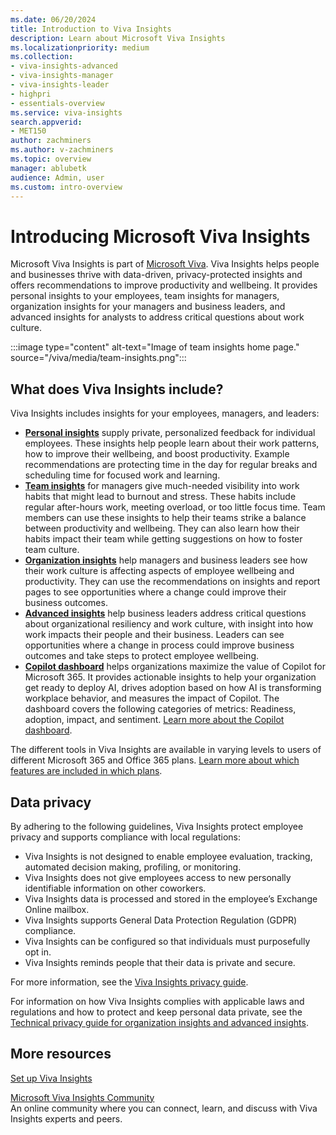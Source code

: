 ```yaml
---
ms.date: 06/20/2024
title: Introduction to Viva Insights
description: Learn about Microsoft Viva Insights
ms.localizationpriority: medium 
ms.collection: 
- viva-insights-advanced 
- viva-insights-manager
- viva-insights-leader
- highpri
- essentials-overview
ms.service: viva-insights
search.appverid: 
- MET150 
author: zachminers
ms.author: v-zachminers
ms.topic: overview
manager: ablubetk
audience: Admin, user
ms.custom: intro-overview
---
```


# Introducing Microsoft Viva Insights

Microsoft Viva Insights is part of [Microsoft Viva](https://www.microsoft.com/microsoft-viva). Viva Insights helps people and businesses thrive with data-driven, privacy-protected insights and offers recommendations to improve productivity and wellbeing.
It provides personal insights to your employees, team insights for managers, organization insights for your managers and business leaders, and advanced insights for analysts to address critical questions about work culture.

:::image type="content" alt-text="Image of team insights home page." source="/viva/media/team-insights.png":::

## What does Viva Insights include?
Viva Insights includes insights for your employees, managers, and leaders:
- **[Personal insights](https://support.microsoft.com/topic/personal-insights-in-viva-insights-1d501790-479b-44f4-9876-97538869fc73)** supply private, personalized feedback for individual employees. These insights help people learn about their work patterns, how to improve their wellbeing, and boost productivity. Example recommendations are protecting time in the day for regular breaks and scheduling time for focused work and learning.
- **[Team insights](/viva/insights/org-team-insights/team-insights)** for managers give much-needed visibility into work habits that might lead to burnout and stress. These habits include regular after-hours work, meeting overload, or too little focus time. Team members can use these insights to help their teams strike a balance between productivity and wellbeing. They can also learn how their habits impact their team while getting suggestions on how to foster team culture.
- **[Organization insights](/viva/insights/org-team-insights/org-insights)** help managers and business leaders see how their work culture is affecting aspects of employee wellbeing and productivity. They can use the recommendations on insights and report pages to see opportunities where a change could improve their business outcomes.
- **[Advanced insights](/viva/insights/advanced/introduction-to-advanced-insights)**  help business leaders address critical questions about organizational resiliency and work culture, with insight into how work impacts their people and their business. Leaders can see opportunities where a change in process could improve business outcomes and take steps to protect employee wellbeing.
- **[Copilot dashboard](/viva/insights/org-team-insights/copilot-dashboard)** helps organizations maximize the value of Copilot for Microsoft 365. It provides actionable insights to help your organization get ready to deploy AI, drives adoption based on how AI is transforming workplace behavior, and measures the impact of Copilot.
The dashboard covers the following categories of metrics: Readiness, adoption, impact, and sentiment. [Learn more about the Copilot dashboard](/Viva/insights/org-team-insights/copilot-dashboard).


The different tools in Viva Insights are available in varying levels to users of different Microsoft 365 and Office 365 plans. [Learn more about which features are included in which plans](/viva/insights/advanced/setup-maint/environment-requirements).

## Data privacy
By adhering to the following guidelines, Viva Insights protect employee privacy and supports compliance with local regulations:
- Viva Insights is not designed to enable employee evaluation, tracking, automated decision making, profiling, or monitoring.
- Viva Insights does not give employees access to new personally identifiable information on other coworkers.
- Viva Insights data is processed and stored in the employee’s Exchange Online mailbox.
- Viva Insights supports General Data Protection Regulation (GDPR) compliance.
- Viva Insights can be configured so that individuals must purposefully opt in.
- Viva Insights reminds people that their data is private and secure.

For more information, see the [Viva Insights privacy guide](/viva/insights/personal/overview/privacy-guide-admins).

For information on how Viva Insights complies with applicable laws and regulations and how to protect and keep personal data private, see the [Technical privacy guide for organization insights and advanced insights](/viva/insights/advanced/privacy/privacy).

## More resources
[Set up Viva Insights](/viva/insights/advanced/setup-maint/landing)

[Microsoft Viva Insights Community](https://community.vivainsights.microsoft.com/)<br>
An online community where you can connect, learn, and discuss with Viva Insights experts and peers.
